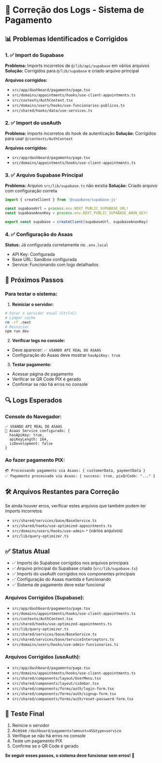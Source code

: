 # 🔧 Correção dos Logs - Sistema de Pagamento

## 📊 Problemas Identificados e Corrigidos

### 1. ✅ Import do Supabase
**Problema:** Imports incorretos de `@/lib/api/supabase` em vários arquivos
**Solução:** Corrigidos para `@/lib/supabase` e criado arquivo principal

**Arquivos corrigidos:**
- `src/app/dashboard/pagamento/page.tsx`
- `src/domains/appointments/hooks/use-client-appointments.ts`
- `src/contexts/AuthContext.tsx`
- `src/domains/users/hooks/use-funcionarios-publicos.ts`
- `src/shared/hooks/data/use-services.ts`

### 2. ✅ Import do useAuth
**Problema:** Imports incorretos do hook de autenticação
**Solução:** Corrigidos para usar `@/contexts/AuthContext`

**Arquivos corrigidos:**
- `src/app/dashboard/pagamento/page.tsx`
- `src/domains/appointments/hooks/use-client-appointments.ts`

### 3. ✅ Arquivo Supabase Principal
**Problema:** Arquivo `src/lib/supabase.ts` não existia
**Solução:** Criado arquivo com configuração correta

```typescript
import { createClient } from '@supabase/supabase-js'

const supabaseUrl = process.env.NEXT_PUBLIC_SUPABASE_URL!
const supabaseAnonKey = process.env.NEXT_PUBLIC_SUPABASE_ANON_KEY!

export const supabase = createClient(supabaseUrl, supabaseAnonKey)
```

### 4. ✅ Configuração do Asaas
**Status:** Já configurada corretamente no `.env.local`
- API Key: Configurada
- Base URL: Sandbox configurada
- Service: Funcionando com logs detalhados

## 🚀 Próximos Passos

### Para testar o sistema:

1. **Reiniciar o servidor:**
```bash
# Parar o servidor atual (Ctrl+C)
# Limpar cache
rm -rf .next
# Reiniciar
npm run dev
```

2. **Verificar logs no console:**
- Deve aparecer: `✅ USANDO API REAL DO ASAAS`
- Configuração do Asaas deve mostrar `hasApiKey: true`

3. **Testar pagamento:**
- Acessar página de pagamento
- Verificar se QR Code PIX é gerado
- Confirmar se não há erros no console

## 🔍 Logs Esperados

### Console do Navegador:
```
✅ USANDO API REAL DO ASAAS
🔧 Asaas Service configurado: {
  hasApiKey: true,
  apiKeyLength: 164,
  isDevelopment: false
}
```

### Ao fazer pagamento PIX:
```
💳 Processando pagamento via Asaas: { customerData, paymentData }
✅ Pagamento processado via Asaas: { success: true, pixQrCode: "..." }
```

## 🛠️ Arquivos Restantes para Correção

Se ainda houver erros, verificar estes arquivos que também podem ter imports incorretos:

- `src/shared/services/base/BaseService.ts`
- `src/shared/hooks/use-optimized-appointments.ts`
- `src/domains/users/hooks/use-admin-*` (vários arquivos)
- `src/lib/query-optimizer.ts`

## ✅ Status Atual

- ✅ Imports do Supabase corrigidos nos arquivos principais
- ✅ Arquivo principal do Supabase criado (`src/lib/supabase.ts`)
- ✅ Imports do useAuth corrigidos nos componentes principais
- ✅ Configuração do Asaas mantida e funcionando
- ✅ Sistema de pagamento deve estar funcional

### Arquivos Corrigidos (Supabase):
- `src/app/dashboard/pagamento/page.tsx`
- `src/domains/appointments/hooks/use-client-appointments.ts`
- `src/contexts/AuthContext.tsx`
- `src/shared/hooks/use-optimized-appointments.ts`
- `src/lib/query-optimizer.ts`
- `src/shared/services/base/BaseService.ts`
- `src/shared/services/base/ServiceInterceptors.ts`
- `src/domains/users/hooks/use-admin-funcionarios.ts`

### Arquivos Corrigidos (useAuth):
- `src/app/dashboard/pagamento/page.tsx`
- `src/domains/appointments/hooks/use-client-appointments.ts`
- `src/shared/components/layout/UserMenu.tsx`
- `src/shared/components/layout/sidebar.tsx`
- `src/shared/components/forms/auth/login-form.tsx`
- `src/shared/components/forms/auth/signup-form.tsx`
- `src/shared/components/forms/auth/reset-password-form.tsx`

## 🎯 Teste Final

1. Reinicie o servidor
2. Acesse `/dashboard/pagamento?amount=45&type=service`
3. Verifique se não há erros no console
4. Teste um pagamento PIX
5. Confirme se o QR Code é gerado

**Se seguir esses passos, o sistema deve funcionar sem erros! 🚀**